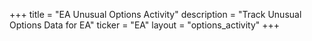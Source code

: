 +++
title = "EA Unusual Options Activity"
description = "Track Unusual Options Data for EA"
ticker = "EA"
layout = "options_activity"
+++

